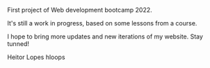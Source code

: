 First project of Web development bootcamp 2022.

It's still a work in progress, based on some lessons from a course.

I hope to bring more updates and new iterations of my website. Stay tunned!

Heitor Lopes 
hloops